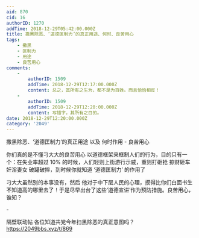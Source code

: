 ```yaml
---
aid: 870
cid: 16
authorID: 1270
addTime: 2018-12-29T05:42:00.000Z
title: 撒黑除恶、‘道德匡制力’的真正用途、何时、良苦用心
tags:
    - 撒黑
    - 匡制力
    - 用途
    - 良苦用心
comments:
    -
        authorID: 1509
        addTime: 2018-12-29T12:17:00.000Z
        content: 总之，其所有之生为，都不是为百姓。而且恰恰相反！
    -
        authorID: 1509
        addTime: 2018-12-29T12:20:00.000Z
        content: 写错字，其所有之目的。
date: 2018-12-29T12:20:00.000Z
category: '2049'
---
```


撒黑除恶、‘道德匡制力’的真正用途 以及 何时作用 - 良苦用心

你们真的是不懂刁大大的良苦用心 以道德框架来框制人们的行为，目的只有一个：在失业率超过 10% 的时候，人们轻则上街游行示威，重则打砸抢 掠财砸车 奸淫妻女 破罐破摔，到时候你就知道 ‘道德匡制力’ 的作用了

刁大大虽然别的本事没有，然后 他对于中下层人民的心理，摸得比你们白面书生不知道高的哪里去了！于是尽早出台了这些‘道德宣讲’作为预防措施。良苦用心，谁知？

\-

隔壁联动帖 各位知道共党今年扫黑除恶的真正意图吗？ https://2049bbs.xyz/t/869

